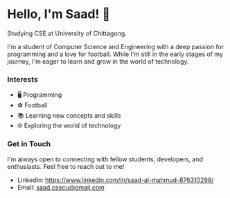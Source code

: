 # Hello, I'm Saad! 👋
Studying CSE at University of Chittagong.

I'm a student of Computer Science and Engineering with a deep passion for programming and a love for football. While I'm still in the early stages of my journey, I'm eager to learn and grow in the world of technology.

### Interests
- 🖥 Programming
- ⚽️ Football
- 📚 Learning new concepts and skills
- 🌐 Exploring the world of technology

### Get in Touch
I'm always open to connecting with fellow students, developers, and enthusiasts. Feel free to reach out to me!
- LinkedIn: https://www.linkedin.com/in/saad-al-mahmud-876310299/
- Email: saad.csecu@gmail.com
